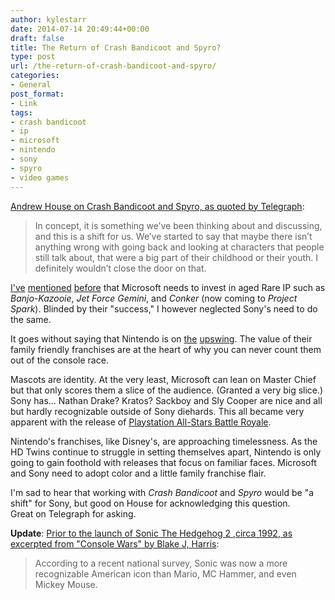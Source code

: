 ```yaml
---
author: kylestarr
date: 2014-07-14 20:49:44+00:00
draft: false
title: The Return of Crash Bandicoot and Spyro?
type: post
url: /the-return-of-crash-bandicoot-and-spyro/
categories:
- General
post_format:
- Link
tags:
- crash bandicoot
- ip
- microsoft
- nintendo
- sony
- spyro
- video games
---
```


[Andrew House on Crash Bandicoot and Spyro, as quoted by Telegraph](http://www.telegraph.co.uk/technology/video-games/playstation/10962258/Bring-back-Crash-Bandicoot-I-definitely-wouldnt-close-the-door-on-that.html):


<blockquote>In concept, it is something we’ve been thinking about and discussing, and this is a shift for us. We’ve started to say that maybe there isn’t anything wrong with going back and looking at characters that people still talk about, that were a big part of their childhood or their youth. I definitely wouldn’t close the door on that.</blockquote>


[I've](https://tsogaming.com/2014/06/19/rare-and-lionhead-are-crown-jewels/) [mentioned](https://tsogaming.com/2014/05/16/rare-is-evaluating-what-to-do-after-kinect-says-phil-spencer-polygon/) [before](https://tsogaming.com/2013/05/22/xbox-one-swinging-for-the-franchise-fences-with-rare-ip/) that Microsoft needs to invest in aged Rare IP such as _Banjo-Kazooie_, _Jet Force Gemini_, and _Conker_ (now coming to _Project Spark_). Blinded by their "success," I however neglected Sony's need to do the same.

It goes without saying that Nintendo is on [the](https://tsogaming.com/2014/06/12/mario-kart-is-moving-units/) [upswing](https://tsogaming.com/2014/07/05/mario-kart-8-lifts-console-sales-more-than-titanfall-or-second-son/). The value of their family friendly franchises are at the heart of why you can never count them out of the console race.

Mascots are identity. At the very least, Microsoft can lean on Master Chief but that only scores them a slice of the audience. (Granted a very big slice.) Sony has... Nathan Drake? Kratos? Sackboy and Sly Cooper are nice and all but hardly recognizable outside of Sony diehards. This all became very apparent with the release of [Playstation All-Stars Battle Royale](http://en.m.wikipedia.org/wiki/PlayStation_All-Stars_Battle_Royale).

Nintendo's franchises, like Disney's, are approaching timelessness. As the HD Twins continue to struggle in setting themselves apart, Nintendo is only going to gain foothold with releases that focus on familiar faces. Microsoft and Sony need to adopt color and a little family franchise flair.

I'm sad to hear that working with _Crash Bandicoot_ and _Spyro_ would be "a shift" for Sony, but good on House for acknowledging this question. Great on Telegraph for asking.

**Update**: [Prior to the launch of Sonic The Hedgehog 2 ,circa 1992, as excerpted from "Console Wars" by Blake J, Harris](https://itunes.apple.com/WebObjects/MZStore.woa/wa/viewBook?id=718597648):



<blockquote>According to a recent national survey, Sonic was now a more recognizable American icon than Mario, MC Hammer, and even Mickey Mouse.</blockquote>
